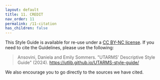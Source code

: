 ```yaml
---
layout: default
title: 11. CREDIT
nav_order: 11
permalink: /11-citation
has_children: false
---
```

This Style Guide is available for re-use under a [CC BY-NC license](https://creativecommons.org/licenses/by-nc/4.0/). If you need to cite the Guidelines, please use the following:

> Ansovini, Daniela and Emily Sommers. "UTARMS' Descriptive Style Guide" (2024). https://utlib.github.io/UTARMS-style-guide/

We also encourage you to go directly to the sources we have cited. 